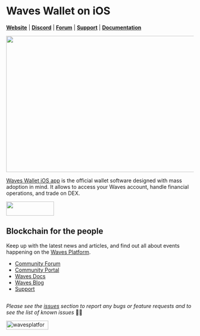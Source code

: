 # Waves Wallet on iOS

[**Website**](https://wavesplatform.com/) | [**Discord**](https://discord.gg/cnFmDyA) | [**Forum**](https://forum.wavesplatform.com/) | [**Support**](https://support.wavesplatform.com/) | [**Documentation**](https://docs.wavesplatform.com)

<img src="https://cdn-images-1.medium.com/max/1600/1*zrXgB0XYRjOWfFk8vk8dkQ.png" width="700" height="366" border="0" />

[Waves Wallet iOS app](https://itunes.apple.com/us/app/waves-wallet/id1233158971?mt=8) is the official wallet software designed with mass adoption in mind. It allows to access your Waves account, handle financial operations, and trade on DEX.

<a href="https://itunes.apple.com/us/app/waves-wallet/id1233158971?mt=8" target="_blank"><img src="https://upload.wikimedia.org/wikipedia/commons/thumb/5/5d/Available_on_the_App_Store_%28black%29.png/320px-Available_on_the_App_Store_%28black%29.png" width="128" height="38" border="0" /></a>

## Blockchain for the people

Keep up with the latest news and articles, and find out all about events happening on the [Waves Platform](https://wavesplatform.com/).

* [Community Forum](https://forum.wavesplatform.com/)
* [Community Portal](https://wavescommunity.com/)
* [Waves Docs](https://docs.wavesplatform.com/)
* [Waves Blog](https://blog.wavesplatform.com/)
* [Support](https://support.wavesplatform.com/)

##

_Please see the [issues](https://github.com/wavesplatform/WavesWallet-iOS/issues) section to report any bugs or feature requests and to see the list of known issues_ 🤝😎

<a href="https://wavesplatform.com/" target="_blank"><img src="https://cdn.worldvectorlogo.com/logos/waves-6.svg" 
alt="wavesplatform" width="113" height="24" border="0" /></a>
